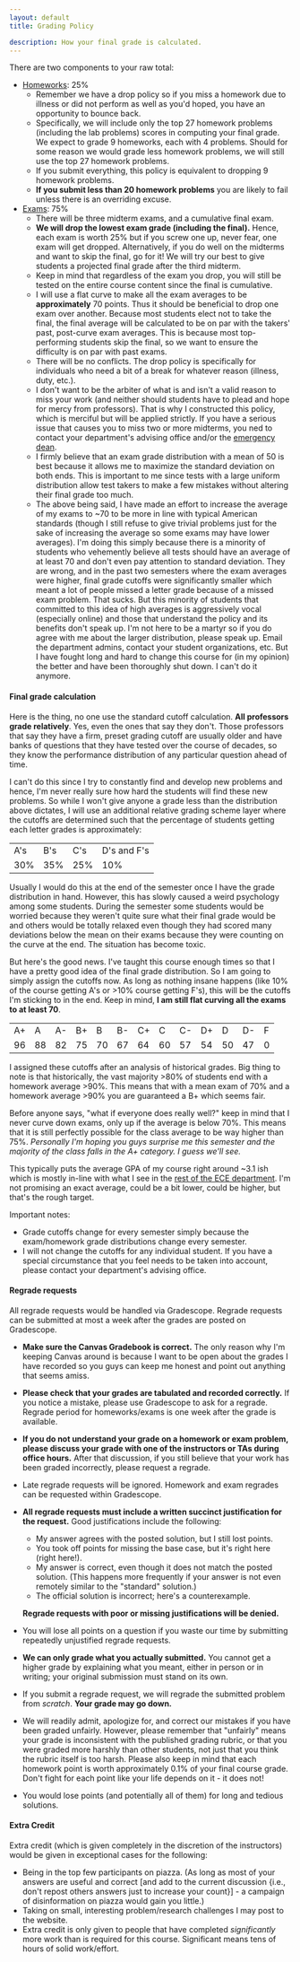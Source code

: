 ```yaml
---
layout: default
title: Grading Policy

description: How your final grade is calculated. 
---
```


There are two components to your raw total: 

- [Homeworks](/homeworks.html): 25%
    - Remember we have a drop policy so if you miss a homework due to illness or did not perform as well as you'd hoped, you have an opportunity to bounce back. 
    - Specifically, we will include only the top 27 homework problems (including the lab problems) scores in computing your final grade. We expect to grade 9 homeworks, each with 4 problems. Should for some reason we would grade less homework problems, we will still use the top 27 homework problems.
    - If you submit everything, this policy is equivalent to dropping 9 homework problems.
    - **If you submit less than 20 homework problems** you are likely to fail unless there is an overriding excuse.
- [Exams](/exams.html): 75%
    - There will be three midterm exams, and a cumulative final exam. 
    - **We will drop the lowest exam grade (including the final).** Hence, each exam is worth 25% but if you screw one up, never fear, one exam will get dropped. Alternatively, if you do well on the midterms and want to skip the final, go for it! We will try our best to give students a projected final grade after the third midterm.
    - Keep in mind that regardless of the exam you drop, you will still be tested on the entire course content since the final is cumulative. 
    - I will use a flat curve to make all the exam averages to be **approximately** 70 points. Thus it should be beneficial to drop one exam over another. Because most students elect not to take the final, the final average will be calculated to be on par with the takers' past, post-curve exam averages. This is because most top-performing students skip the final, so we want to ensure the difficulty is on par with past exams. 
    - There will be no conflicts. The drop policy is specifically for individuals who need a bit of a break for whatever reason (illness, duty, etc.). 
    - I don't want to be the arbiter of what is and isn't a valid reason to miss your work (and neither should students have to plead and hope for mercy from professors). That is why I constructed this policy, which is merciful but will be applied strictly. If you have a serious issue that causes you to miss two or more midterms, you ned to contact your department's advising office and/or the [emergency dean](/policies/stressed).
    - I firmly believe that an exam grade distribution with a mean of 50 is best because it allows me to maximize the standard deviation on both ends. This is important to me since tests with a large uniform distribution allow test takers to make a few mistakes without altering their final grade too much. 
    - The above being said, I have made an effort to increase the average of my exams to ~70 to be more in line with typical American standards (though I still refuse to give trivial problems just for the sake of increasing the average so some exams may have lower averages). I'm doing this simply because there is a minority of students who vehemently believe all tests should have an average of at least 70 and don't even pay attention to standard deviation. They are wrong, and in the past two semesters where the exam averages were higher, final grade cutoffs were significantly smaller which meant a lot of people missed a letter grade because of a missed exam problem. That sucks. But this minority of students that committed to this idea of high averages is aggressively vocal (especially online) and those that understand the policy and its benefits don't speak up. I'm not here to be a martyr so if you do agree with me about the larger distribution, please speak up. Email the department admins, contact your student organizations, etc. But I have fought long and hard to change this course for (in my opinion) the better and have been thoroughly shut down. I can't do it anymore.   


#### Final grade calculation 

Here is the thing, no one use the standard cutoff calculation. **All professors grade relatively**. Yes, even the ones that say they don't. Those professors that say they have a firm, preset grading cutoff are usually older and have banks of questions that they have tested over the course of decades, so they know the performance distribution of any particular question ahead of time. 

I can't do this since I try to constantly find and develop new problems and hence, I'm never really sure how hard the students will find these new problems. So while I won't give anyone a grade less than the distribution above dictates, I will use an additional relative grading scheme layer where the cutoffs are determined such that the percentage of students getting each letter grades is approximately:  

<table id="customers">
    <tr>
        <td> A's  </td>
        <td> B's  </td>
        <td> C's  </td>
        <td> D's and F's  </td>
    </tr>
    <tr>
        <td> 30%   </td>
        <td> 35%  </td>
        <td> 25%  </td>
        <td> 10%  </td>
    </tr>
</table>

Usually I would do this at the end of the semester once I have the grade distribution in hand. However, this has slowly caused a weird psychology among some students. During the semester some students would be worried because they weren't quite sure what their final grade would be and others would be totally relaxed even though they had scored many deviations below the mean on their exams because they were counting on the curve at the end. The situation has become toxic.

But here's the good news. I've taught this course enough times so that I have a pretty good idea of the final grade distribution. So I am going to simply assign the cutoffs now. As long as nothing insane happens (like 10% of the course getting A's or >10% course getting F's), this will be the cutoffs I'm sticking to in the end. Keep in mind, **I am still flat curving all the exams to at least 70**.  

<table id="customers">
    <tr>
        <td> A+ </td>
        <td> A  </td>
        <td> A- </td>
        <td> B+ </td>
        <td> B  </td>
        <td> B- </td>
        <td> C+ </td>
        <td> C  </td>
        <td> C- </td>
        <td> D+ </td>
        <td> D  </td>
        <td> D- </td>
        <td> F  </td>
    </tr>
    <tr>
        <td> 96  </td>
        <td> 88  </td>
        <td> 82  </td>
        <td> 75  </td>
        <td> 70  </td>
        <td> 67  </td>    
        <td> 64  </td>
        <td> 60  </td>
        <td> 57  </td>    
        <td> 54  </td>
        <td> 50  </td>
        <td> 47  </td>    
        <td>  0  </td>    
    </tr>
</table>

I assigned these cutoffs after an analysis of historical grades. Big thing to note is that historically, the vast majority >80% of students end with a homework average >90%. This means that with a mean exam of 70% and a homework average >90% you are guaranteed a B+ which seems fair. 

Before anyone says, "what if everyone does really well?" keep in mind that I never curve down exams, only up if the average is below 70%. This means that it is still perfectly possible for the class average to be way higher than 75%. *Personally I'm hoping you guys surprise me this semester and the majority of the class falls in the A+ category. I guess we'll see.*

This typically puts the average GPA of my course right around ~3.1 ish which is mostly in-line with what I see in the [rest of the ECE department](https://waf.cs.illinois.edu/discovery/grade_disparity_between_sections_at_uiuc/). I'm not promising an exact average, could be a bit lower, could be higher, but that's the rough target. 

Important notes: 
- Grade cutoffs change for every semester simply because the exam/homework grade distributions change every semester. 
- I will not change the cutoffs for any individual student. If you have a special circumstance that you feel needs to be taken into account, please contact your department's advising office. 

#### Regrade requests

All regrade requests would be handled via Gradescope. Regrade requests can be submitted at most a week after the grades are posted on Gradescope.

- **Make sure the Canvas Gradebook is correct.** The only reason why I'm keeping Canvas around is because I want to be open about the grades I have recorded so you guys can keep me honest and point out anything that seems amiss. 
- **Please check that your grades are tabulated and recorded correctly.** If you notice a mistake, please use Gradescope to ask for a regrade. Regrade period for homeworks/exams is one week after the grade is available.
- **If you do not understand your grade on a homework or exam problem, please discuss your grade with one of the instructors or TAs during office hours.** After that discussion, if you still believe that your work has been graded incorrectly, please request a regrade.
- Late regrade requests will be ignored. Homework and exam regrades can be requested within Gradescope.
- **All regrade requests must include a written succinct justification for the request.** Good justifications include the following:
    - My answer agrees with the posted solution, but I still lost points.
    - You took off points for missing the base case, but it's right here (right here!).
    - My answer is correct, even though it does not match the posted solution. (This happens more frequently if your answer is not even remotely similar to the "standard" solution.)
    - The official solution is incorrect; here's a counterexample.

    **Regrade requests with poor or missing justifications will be denied.**
- You will lose all points on a question if you waste our time by submitting repeatedly unjustified regrade requests.
- **We can only grade what you actually submitted.** You cannot get a higher grade by explaining what you meant, either in person or in writing; your original submission must stand on its own.
- If you submit a regrade request, we will regrade the submitted problem from *scratch*. **Your grade may go down.**
- We will readily admit, apologize for, and correct our mistakes if you have been graded unfairly. However, please remember that "unfairly" means your grade is inconsistent with the published grading rubric, or that you were graded more harshly than other students, not just that you think the rubric itself is too harsh. Please also keep in mind that each homework point is worth approximately 0.1% of your final course grade. Don't fight for each point like your life depends on it - it does not!
- You would lose points (and potentially all of them) for long and tedious solutions.

#### Extra Credit

Extra credit (which is given completely in the discretion of the instructors) would be given in exceptional cases for the following:

- Being in the top few participants on piazza. (As long as most of your answers are useful and correct [and add to the current discussion {i.e., don't repost others answers just to increase your count}] - a campaign of disinformation on piazza would gain you little.)
- Taking on small, interesting problem/research challenges I may post to the website.
- Extra credit is only given to people that have completed *significantly* more work than is required for this course. Significant means tens of hours of solid work/effort.





